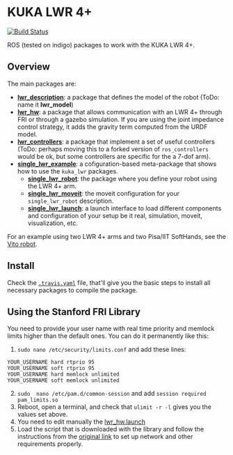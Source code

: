 # KUKA LWR 4+

[![Build Status](https://api.travis-ci.org/CentroEPiaggio/kuka-lwr.svg)](https://travis-ci.org/CentroEPiaggio/kuka-lwr)

ROS (tested on indigo) packages to work with the KUKA LWR 4+.

## Overview
The main packages are:
- [__lwr_description__](https://github.com/CentroEPiaggio/kuka-lwr/tree/master/lwr_description): a package that defines the model of the robot (ToDo: name it __lwr_model__)
- [__lwr_hw__](https://github.com/CentroEPiaggio/kuka-lwr/tree/master/lwr_hw): a package that allows communication with an LWR 4+ through FRI or through a gazebo simulation. If you are using the joint impedance control strategy, it adds the gravity term computed from the URDF model.
- [__lwr_controllers__](https://github.com/CentroEPiaggio/kuka-lwr/tree/master/lwr_controllers): a package that implement a set of useful controllers (ToDo: perhaps moving this to a forked version of `ros_controllers` would be ok, but some controllers are specific for the a 7-dof arm).
- [__single_lwr_example__](https://github.com/CentroEPiaggio/kuka-lwr/tree/master/single_lwr_example): a cofiguration-based meta-package that shows how to use the `kuka_lwr` packages.
	- [__single_lwr_robot__](https://github.com/CentroEPiaggio/kuka-lwr/tree/master/single_lwr_example/single_lwr_robot): the package where you define your robot using the LWR 4+ arm.
	- [__single_lwr_moveit__](https://github.com/CentroEPiaggio/kuka-lwr/tree/master/single_lwr_example/single_lwr_moveit): the moveit configuration for your `single_lwr_robot` description.
	- [__single_lwr_launch__](https://github.com/CentroEPiaggio/kuka-lwr/tree/master/single_lwr_example/single_lwr_launch): a launch interface to load different components and configuration of your setup be it real, simulation, moveit, visualization, etc.

For an example using two LWR 4+ arms and two Pisa/IIT SoftHands, see the [Vito robot](https://github.com/CentroEPiaggio/vito-robot).

## Install

Check the [`.travis.yaml`](https://github.com/CentroEPiaggio/kuka-lwr/blob/master/.travis.yml) file, that'll give you the basic steps to install all necessary packages to compile the package.

## Using the Stanford FRI Library

You need to provide your user name with real time priority and memlock limits higher than the default ones. You can do it permanently like this:

1. `sudo nano /etc/security/limits.conf` and add these lines: 
```
YOUR_USERNAME hard rtprio 95
YOUR_USERNAME soft rtprio 95
YOUR_USERNAME hard memlock unlimited
YOUR_USERNAME soft memlock unlimited
```
2. `sudo  nano /etc/pam.d/common-session` and add `session required pam_limits.so`
3. Reboot, open a terminal, and check that `ulimit -r -l` gives you the values set above.
4. You need to edit manually the [lwr_hw.launch](lwr_hw/launch/lwr_hw.launch)
5. Load the script that is downloaded with the library and follow the instructions from the [original link](http://cs.stanford.edu/people/tkr/fri/html/) to set up network and other requirements properly.
